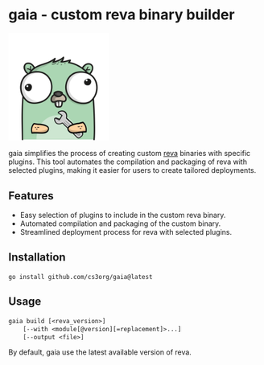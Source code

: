 # gaia - custom reva binary builder

<img src="assets/logo.png" width="200" alt="gopher with a wrench in his hand">

gaia simplifies the process of creating custom [reva](https://reva.link/) binaries with specific plugins. This tool automates the compilation and packaging of reva with selected plugins, making it easier for users to create tailored deployments.

## Features

- Easy selection of plugins to include in the custom reva binary.
- Automated compilation and packaging of the custom binary.
- Streamlined deployment process for reva with selected plugins.

## Installation

```
go install github.com/cs3org/gaia@latest
```

## Usage

```
gaia build [<reva_version>]
    [--with <module[@version][=replacement]>...]
    [--output <file>]
```

By default, gaia use the latest available version of reva.
